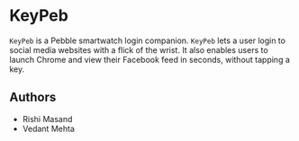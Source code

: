 # KeyPeb
`KeyPeb` is a Pebble smartwatch login companion. `KeyPeb` lets a user login to social media websites with a flick of the wrist. It also enables users to launch Chrome and view their Facebook feed in seconds, without tapping a key.

## Authors

* Rishi Masand
* Vedant Mehta
